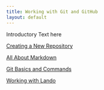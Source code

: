 ```yaml
---
title: Working with Git and GitHub
layout: default
---
```


Introductory Text here

[Creating a New Repository](https://cathysnider.github.io/repository.html)

[All About Markdown](https://cathysnider.github.io/markdown.html)

[Git Basics and Commands](https://cathysnider.github.io/gitcommands.html)

[Working with Lando](lando.html)
